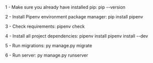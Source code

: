 1 - Make sure you already have installed pip:
pip --version

2 - Install Pipenv environment package manager:
pip install pipenv

3 - Check requirements:
pipenv check

4 - Install all project dependencies:
pipenv install
pipenv install --dev

5 - Run migrations:
py manage.py migrate

6 - Run server:
py manage.py runserver
